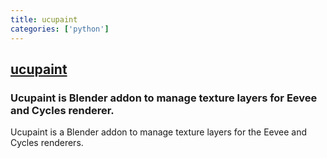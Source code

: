 ```yaml
---
title: ucupaint
categories: ['python']
---
```

## [ucupaint](https://github.com/ucupumar/ucupaint)

### Ucupaint is Blender addon to manage texture layers for Eevee and Cycles renderer.

Ucupaint is a Blender addon to manage texture layers for the Eevee and Cycles renderers. 

